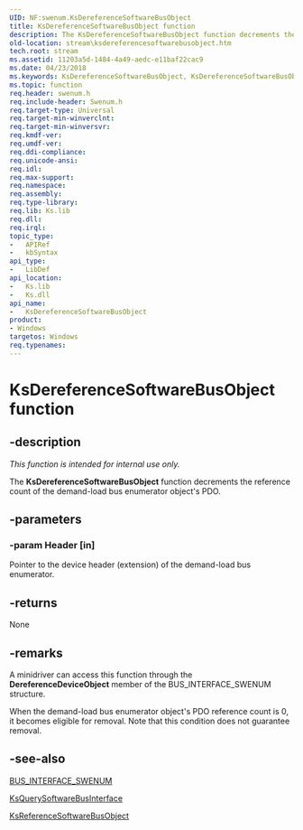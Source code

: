 ```yaml
---
UID: NF:swenum.KsDereferenceSoftwareBusObject
title: KsDereferenceSoftwareBusObject function
description: The KsDereferenceSoftwareBusObject function decrements the reference count of the demand-load bus enumerator object's PDO.
old-location: stream\ksdereferencesoftwarebusobject.htm
tech.root: stream
ms.assetid: 11203a5d-1484-4a49-aedc-e11baf22cac9
ms.date: 04/23/2018
ms.keywords: KsDereferenceSoftwareBusObject, KsDereferenceSoftwareBusObject function [Streaming Media Devices], ksfunc_e9066001-173a-40e1-a933-2f646a21afad.xml, stream.ksdereferencesoftwarebusobject, swenum/KsDereferenceSoftwareBusObject
ms.topic: function
req.header: swenum.h
req.include-header: Swenum.h
req.target-type: Universal
req.target-min-winverclnt: 
req.target-min-winversvr: 
req.kmdf-ver: 
req.umdf-ver: 
req.ddi-compliance: 
req.unicode-ansi: 
req.idl: 
req.max-support: 
req.namespace: 
req.assembly: 
req.type-library: 
req.lib: Ks.lib
req.dll: 
req.irql: 
topic_type:
-	APIRef
-	kbSyntax
api_type:
-	LibDef
api_location:
-	Ks.lib
-	Ks.dll
api_name:
-	KsDereferenceSoftwareBusObject
product:
- Windows
targetos: Windows
req.typenames: 
---
```


# KsDereferenceSoftwareBusObject function


## -description


<i>This function is intended for internal use only.</i>

The <b>KsDereferenceSoftwareBusObject</b> function decrements the reference count of the demand-load bus enumerator object's PDO. 


## -parameters




### -param Header [in]

Pointer to the device header (extension) of the demand-load bus enumerator.


## -returns



None




## -remarks



A minidriver can access this function through the <b>DereferenceDeviceObject</b> member of the BUS_INTERFACE_SWENUM structure.

When the demand-load bus enumerator object's PDO reference count is 0, it becomes eligible for removal. Note that this condition does not guarantee removal.




## -see-also




<a href="https://msdn.microsoft.com/library/windows/hardware/ff557589">BUS_INTERFACE_SWENUM</a>



<a href="https://msdn.microsoft.com/library/windows/hardware/ff566749">KsQuerySoftwareBusInterface</a>



<a href="https://msdn.microsoft.com/library/windows/hardware/ff566763">KsReferenceSoftwareBusObject</a>
 

 

